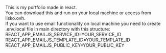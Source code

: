 This is my portfolio made in react.  
You can download this and run on your local machine or access from lisko.ovh.  
If you want to use email functionality on local machine you need to create .env.local file in main directory with this structure:  
    REACT_APP_EMAILJS_SERVICE_ID=YOUR_SERVICE_ID  
    REACT_APP_EMAILJS_TEMPLATE_ID=YOUR_TEMPLATE_ID  
    REACT_APP_EMAILJS_PUBLIC_KEY=YOUR_PUBLIC_KEY  

